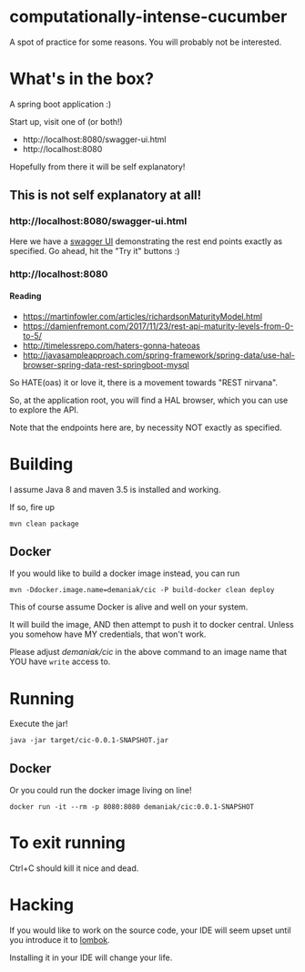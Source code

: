 # computationally-intense-cucumber
A spot of practice for some reasons. You will probably not be interested.

# What's in the box?
A spring boot application :)

Start up, visit one of (or both!)
- http://localhost:8080/swagger-ui.html
- http://localhost:8080

Hopefully from there it will be self explanatory!

## This is not self explanatory at all!
### http://localhost:8080/swagger-ui.html
Here we have a [swagger UI](http://springfox.github.io/springfox/) demonstrating the rest end points exactly as specified.
Go ahead, hit the "Try it" buttons :)

### http://localhost:8080
#### Reading
- https://martinfowler.com/articles/richardsonMaturityModel.html
- https://damienfremont.com/2017/11/23/rest-api-maturity-levels-from-0-to-5/
- http://timelessrepo.com/haters-gonna-hateoas
- http://javasampleapproach.com/spring-framework/spring-data/use-hal-browser-spring-data-rest-springboot-mysql

So HATE(oas) it or love it, there is a movement towards "REST nirvana".

So, at the application root, you will find a HAL browser, which you can use to explore the
API.

Note that the endpoints here are, by necessity NOT exactly as specified.


# Building
I assume Java 8 and maven 3.5 is installed and working.

If so, fire up 

`mvn clean package`

## Docker
If you would like to build a docker image instead, you can run 

`mvn -Ddocker.image.name=demaniak/cic -P build-docker clean deploy`

This of course assume Docker is alive and well on your system.

It will build the image, AND then attempt to push it to docker central.
Unless you somehow have MY credentials, that won't work.

Please adjust *demaniak/cic* in the above command to an image name that YOU have `write` access to.

# Running
Execute the jar! 

`java -jar target/cic-0.0.1-SNAPSHOT.jar`

## Docker 
Or you could run the docker image living on line!

`docker run -it --rm -p 8080:8080 demaniak/cic:0.0.1-SNAPSHOT`

# To exit running
Ctrl+C should kill it nice and dead.

# Hacking
If you would like to work on the source code, your IDE will seem upset until
you introduce it to [lombok](https://projectlombok.org/).

Installing it in your IDE will change your life.

